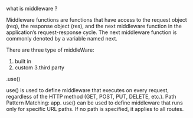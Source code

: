 
what is middleware ?

Middleware functions are functions that have access to the request object (req), the response object (res), and the next middleware function in the application’s request-response cycle. The next middleware function is commonly denoted by a variable named next.

There are three type of middleWare:

   1. built in
   2. custom
   3.third party

   .use()
   
use() is used to define middleware that executes on every request, regardless of the HTTP method (GET, POST, PUT, DELETE, etc.). Path Pattern Matching: app. use() can be used to define middleware that runs only for specific URL paths. If no path is specified, it applies to all routes.


<!-- In an Express.js application, the line of code app.use('/subdir', express.static(path.join(__dirname, 'public'))) serves static files from the 'public' directory under the '/subdir' URL path. Here's a breakdown:

express.static Middleware: This built-in middleware function serves static files such as images, CSS files, and JavaScript files. 
EXPRESSJS.COM

path.join(__dirname, 'public'): This constructs an absolute path to the 'public' directory, ensuring the correct directory is referenced regardless of where the script is executed from. 
EXPRESSJS.COM

app.use('/subdir', ...): This mounts the middleware at the '/subdir' path, meaning all static files will be served with this base URL.

For example, if there's a file named image.jpg in the 'public' directory, it would be accessible via http://localhost:3000/subdir/image.jpg. -->
